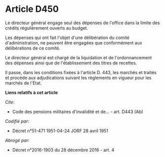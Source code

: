 # Article D450

Le directeur général engage seul des dépenses de l'office dans la limite des crédits régulièrement ouverts au budget.

Les dépenses qui ont fait l'objet d'une délibération du comité d'administration, ne peuvent être engagées que conformément
aux délibérations de ce comité.

Le directeur général est chargé de la liquidation et de l'ordonnancement des dépenses ainsi que de l'établissement des titres
de recettes.

Il passe, dans les conditions fixées à l'article D. 443, les marchés et traités et procède aux adjudications suivant les
règlements en vigueur pour les marchés de l'Etat.

**Liens relatifs à cet article**

_Cite_:

  - Code des pensions militaires d'invalidité et de... - art. D443 (Ab)

_Codifié par_:

  - Décret n°51-471 1951-04-24 JORF 28 avril 1951

_Abrogé par_:

  - Décret n°2016-1903 du 28 décembre 2016 - art. 4
